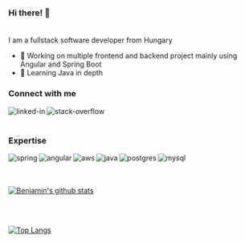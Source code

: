### Hi there! 👋 <br><br>
I am a fullstack software developer from Hungary
- 🔭 Working on multiple frontend and backend project mainly using Angular and Spring Boot
- 🌱 Learning Java in depth

### Connect with me <br>

[<img align="left" alt="linked-in" src="https://img.shields.io/badge/linkedin-%230077B5.svg?&style=for-the-badge&logo=linkedin&logoColor=white" />](https://www.linkedin.com/in/benjamin-halasz-3153531a5/)
[<img align="left" alt="stack-overflow" src="https://img.shields.io/badge/stack%20overflow-FE7A16?logo=stack-overflow&logoColor=white&style=for-the-badge" />](https://stackoverflow.com/users/10525284/huserb1989)<br>
<br>
### Expertise
<img align="left" alt="spring" src="https://img.shields.io/badge/spring%20-%236DB33F.svg?&style=for-the-badge&logo=spring&logoColor=white" />
<img align="left" alt="angular" src="https://img.shields.io/badge/angular-red.svg?&style=for-the-badge&logo=angular&logoColor=white" />
<img align="left" alt="aws" src="https://img.shields.io/badge/Amazon%20AWS-%23232F3E?logo=amazon-aws&logoColor=white&style=for-the-badge" />
<img align="left" alt="java" src="https://img.shields.io/badge/java-orange.svg?&style=for-the-badge&logo=java&logoColor=white" />
<img align="left" alt="postgres" src="https://img.shields.io/badge/postgres-blue.svg?&style=for-the-badge&logo=postgres&logoColor=white" />
<img align="left" alt="mysql" src="https://img.shields.io/badge/mysql-lightblue.svg?&style=for-the-badge&logo=mysql&logoColor=white" />
<br>
<br>
<br>

[![Benjamin's github stats](https://github-readme-stats.vercel.app/api?username=halaszbenjamin&count_private=true&show_icons=true&theme=radical&hide_rank=false)](https://github.com/halaszbenjamin/github-readme-stats)

<br>
<br>

[![Top Langs](https://github-readme-stats.vercel.app/api/top-langs/?username=halaszbenjamin)](https://github.com/benjamin/github-readme-stats)

